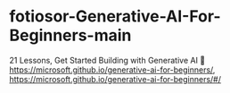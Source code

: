# fotiosor-Generative-AI-For-Beginners-main
21 Lessons, Get Started Building with Generative AI 🔗 https://microsoft.github.io/generative-ai-for-beginners/,     https://microsoft.github.io/generative-ai-for-beginners/#/
